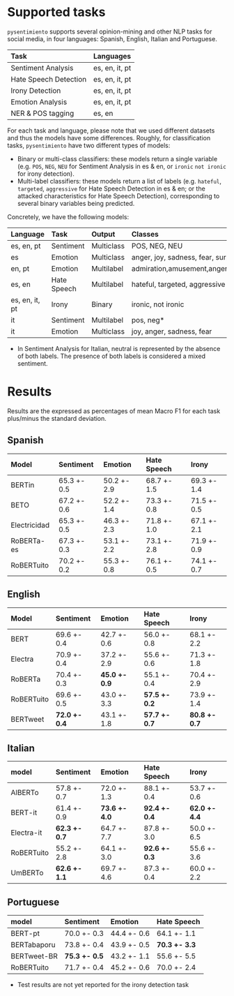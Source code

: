 # Supported tasks

`pysentimiento` supports several opinion-mining and other NLP tasks for social media, in four languages: Spanish, English, Italian and Portuguese.


| Task                 | Languages                             |
|:---------------------|:--------------------------------------|
| Sentiment Analysis   | es, en, it, pt                        |
| Hate Speech Detection| es, en, it, pt                        |
| Irony Detection      | es, en, it, pt                        |
| Emotion Analysis     | es, en, it, pt                        |
| NER & POS tagging    | es, en                                |

For each task and language, please note that we used different datasets and thus the models have some differences. Roughly, for classification tasks, `pysentimiento` have two different types of models:

- Binary or multi-class classifiers: these models return a single variable (e.g. `POS`, `NEG`, `NEU` for Sentiment Analysis in es & en, or `ironic` `not ironic` for irony detection).
- Multi-label classifiers: these models return a list of labels (e.g. `hateful`, `targeted`, `aggressive` for Hate Speech Detection in es & en; or the attacked characteristics for Hate Speech Detection), corresponding to several binary variables being predicted.

Concretely, we have the following models:

| Language      | Task                 | Output      | Classes       |
|:-----------   |:---------------------|:----------- |:--------------|
| es, en, pt    | Sentiment            | Multiclass  | POS, NEG, NEU     |
| es            | Emotion              | Multiclass  | anger, joy, sadness, fear, surprise, disgust, neutral|
| en, pt        | Emotion              | Multilabel  | admiration,amusement,anger,annoyance,approval,caring,confusion,curiosity,desire,disappointment,disapproval,disgust,embarrassment,excitement,fear,gratitude,grief,joy,love,nervousness,optimism,pride,realization,relief,remorse,sadness,surprise,neutral|
| es, en        | Hate Speech          | Multilabel  | hateful, targeted, aggressive |
| es, en, it, pt| Irony                | Binary      | ironic, not ironic |
| it            | Sentiment            | Multilabel  | pos, neg*      |
| it            | Emotion              | Multiclass  | joy, anger, sadness, fear      |


* In Sentiment Analysis for Italian, neutral is represented by the absence of both labels. The presence of both labels is considered a mixed sentiment.


# Results

Results are the expressed as percentages of mean Macro F1 for each task plus/minus the standard deviation.

## Spanish


| Model        | Sentiment   | Emotion     | Hate Speech   | Irony       |
|:-------------|:------------|:------------|:--------------|:------------|
| BERTin       | 65.3 +- 0.5 | 50.2 +- 2.9 | 68.7 +- 1.5   | 69.3 +- 1.4 |
| BETO         | 67.2 +- 0.6 | 52.2 +- 1.4 | 73.3 +- 0.8   | 71.5 +- 0.5 |
| Electricidad | 65.3 +- 0.5 | 46.3 +- 2.3 | 71.8 +- 1.0   | 67.1 +- 2.1 |
| RoBERTa-es   | 67.3 +- 0.3 | 53.1 +- 2.2 | 73.1 +- 2.8   | 71.9 +- 0.9 |
| RoBERTuito   | 70.2 +- 0.2 | 55.3 +- 0.8 | 76.1 +- 0.5   | 74.1 +- 0.7 |


## English

| Model      | Sentiment       | Emotion        | Hate Speech       | Irony       |
|:-----------|:------------    |:------------   |:--------------    |:------------|
| BERT       | 69.6 +- 0.4     | 42.7 +- 0.6    | 56.0 +- 0.8       | 68.1 +- 2.2 |
| Electra    | 70.9 +- 0.4     | 37.2 +- 2.9    | 55.6 +- 0.6       | 71.3 +- 1.8 |
| RoBERTa    | 70.4 +- 0.3     |**45.0 +- 0.9** | 55.1 +- 0.4       | 70.4 +- 2.9 |
| RoBERTuito | 69.6 +- 0.5     | 43.0 +- 3.3    | **57.5 +- 0.2**   | 73.9 +- 1.4 |
| BERTweet   | **72.0 +- 0.4** | 43.1 +- 1.8    | **57.7 +- 0.7**   |**80.8 +- 0.7** |

## Italian

| model      | Sentiment     | Emotion       | Hate Speech       | Irony          |
|:-----------|:------------  |:------------  |:--------------    |:------------   |
| AlBERTo    | 57.8 +- 0.7   | 72.0 +- 1.3   | 88.1 +- 0.4       | 53.7 +- 0.6    |
| BERT-it    | 61.4 +- 0.9   |**73.6 +- 4.0**| **92.4 +- 0.4**   |**62.0 +- 4.4** |
| Electra-it |**62.3 +- 0.7**| 64.7 +- 7.7   | 87.8 +- 3.0       | 50.0 +- 6.5    |
| RoBERTuito | 55.2 +- 2.8   | 64.1 +- 3.0   |**92.6 +- 0.3**    | 55.6 +- 3.6    |
| UmBERTo    |**62.6 +- 1.1**| 69.7 +- 4.6   | 87.3 +- 0.4       | 60.0 +- 2.2    |

## Portuguese

| model        | Sentiment       | Emotion    | Hate Speech       |
|:-------------|:------------    |:-----------|:--------------    |
| BERT-pt      | 70.0 +- 0.3     | 44.4 +- 0.6| 64.1 +- 1.1       |
| BERTabaporu  | 73.8 +- 0.4     | 43.9 +- 0.5| **70.3 +- 3.3**   |
| BERTweet-BR  | **75.3 +- 0.5** | 43.2 +- 1.1| 55.6 +- 5.5       |
| RoBERTuito   | 71.7 +- 0.4     | 45.2 +- 0.6| 70.0 +- 2.4       |
* Test results are not yet reported for the irony detection task
